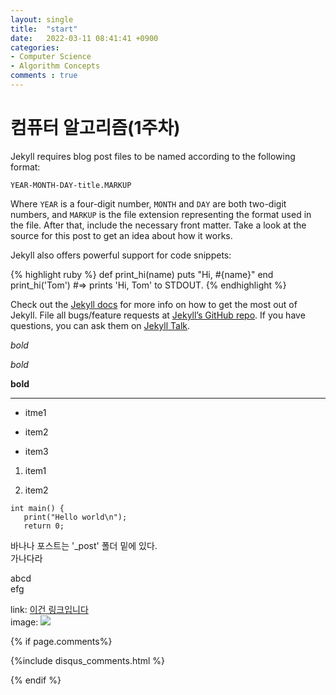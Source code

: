 ```yaml
---
layout: single
title:  "start"
date:   2022-03-11 08:41:41 +0900
categories: 
- Computer Science
- Algorithm Concepts
comments : true
---
```


# 컴퓨터 알고리즘(1주차)

Jekyll requires blog post files to be named according to the following format:

`YEAR-MONTH-DAY-title.MARKUP`

Where `YEAR` is a four-digit number, `MONTH` and `DAY` are both two-digit numbers, and `MARKUP` is the file extension representing the format used in the file. After that, include the necessary front matter. Take a look at the source for this post to get an idea about how it works.

Jekyll also offers powerful support for code snippets:

{% highlight ruby %}
def print_hi(name)
  puts "Hi, #{name}"
end
print_hi('Tom')
#=> prints 'Hi, Tom' to STDOUT.
{% endhighlight %}

Check out the [Jekyll docs][jekyll-docs] for more info on how to get the most out of Jekyll. File all bugs/feature requests at [Jekyll’s GitHub repo][jekyll-gh]. If you have questions, you can ask them on [Jekyll Talk][jekyll-talk].

[jekyll-docs]: https://jekyllrb.com/docs/home
[jekyll-gh]:   https://github.com/jekyll/jekyll
[jekyll-talk]: https://talk.jekyllrb.com/



*bold*

_bold_

__bold__

---

* itme1

* item2

* item3

1. item1

2. item2


~~~
int main() {
   print("Hello world\n");
   return 0;
~~~

바나나 포스트는 '_post' 폴더 밑에 있다.  
가나다라

abcd\
efg

link: [이건 링크입니다](https://naver.com)  
image: ![](https://upload.wikimedia.org/wikipedia/commons/4/47/PNG_transparency_demonstration_1.png)

{% if page.comments%}

{%include disqus_comments.html %}

{% endif %}  